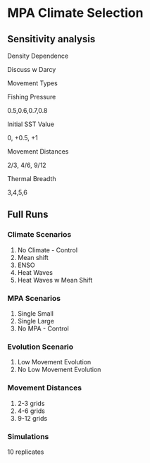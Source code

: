 # MPA Climate Selection

## Sensitivity analysis

Density Dependence

Discuss w Darcy

Movement Types

Fishing Pressure

0.5,0.6,0.7,0.8

Initial SST Value

0, +0.5, +1

Movement Distances

2/3, 4/6, 9/12

Thermal Breadth

3,4,5,6

## Full Runs

### Climate Scenarios

1. No Climate - Control
2. Mean shift
3. ENSO
4. Heat Waves
5. Heat Waves w Mean Shift

### MPA Scenarios

1. Single Small 
2. Single Large
3. No MPA - Control

### Evolution Scenario

1. Low Movement Evolution
2. No Low Movement Evolution

### Movement Distances

1. 2-3 grids
2. 4-6 grids
3. 9-12 grids

### Simulations

10 replicates 
